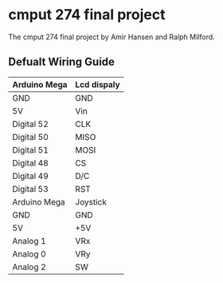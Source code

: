 # cmput 274 final project

The cmput 274 final project by Amir Hansen and Ralph Milford.

## Defualt Wiring Guide
| Arduino Mega | Lcd dispaly |
| :---         | :---        |
| GND          | GND         |
| 5V           | Vin         |
| Digital 52   | CLK         |
| Digital 50   | MISO        |
| Digital 51   | MOSI        |
| Digital 48   | CS          |
| Digital 49   | D/C         |
| Digital 53   | RST         |
| Arduino Mega | Joystick    |
| GND          | GND         |
| 5V           | +5V         |
| Analog 1     | VRx         |
| Analog 0     | VRy         |
| Analog 2     | SW          |
